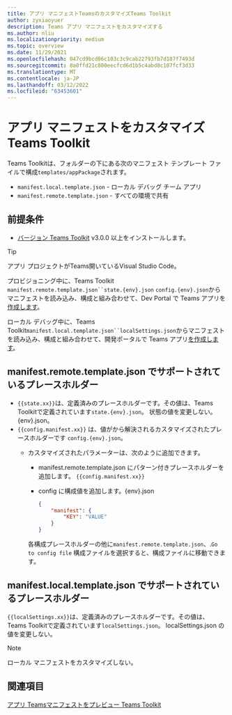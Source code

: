 ```yaml
---
title: アプリ マニフェストTeamsのカスタマイズTeams Toolkit
author: zyxiaoyuer
description: Teams アプリ マニフェストをカスタマイズする
ms.author: nliu
ms.localizationpriority: medium
ms.topic: overview
ms.date: 11/29/2021
ms.openlocfilehash: 047cd9bcd86c103c3c9cab22793fb7d187f7493d
ms.sourcegitcommit: 8a0ffd21c800eecfcd6d1b5c4abd8c107fcf3d33
ms.translationtype: MT
ms.contentlocale: ja-JP
ms.lasthandoff: 03/12/2022
ms.locfileid: "63453601"
---
```

# <a name="customize-app-manifest-in-teams-toolkit"></a>アプリ マニフェストをカスタマイズTeams Toolkit

Teams Toolkitは、フォルダーの下にある次のマニフェスト テンプレート ファイルで構成`templates/appPackage`されます。

* `manifest.local.template.json` - ローカル デバッグ チーム アプリ
* `manifest.remote.template.json` - すべての環境で共有

## <a name="prerequisite"></a>前提条件

* [バージョン Teams Toolkit](https://marketplace.visualstudio.com/items?itemName=TeamsDevApp.ms-teams-vscode-extension) v3.0.0 以上をインストールします。

> [!TIP]
> アプリ プロジェクトがTeams開いているVisual Studio Code。

プロビジョニング中に、Teams Toolkit `manifest.remote.template.json``state.{env}.json` `config.{env}.json`からマニフェストを読み込み、構成と組み合わせて、Dev Portal で Teams アプリを[作成します](https://dev.teams.microsoft.com/apps)。

ローカル デバッグ中に、Teams Toolkit`manifest.local.template.json``localSettings.json`からマニフェストを読み込み、構成と組み合わせて、開発ポータルで Teams アプリ[を作成します](https://dev.teams.microsoft.com/apps)。

## <a name="supported-placeholder-in-manifestremotetemplatejson"></a>manifest.remote.template.json でサポートされているプレースホルダー

* `{{state.xx}}`は、定義済みのプレースホルダーです。その値は、Teams Toolkitで定義されています`state.{env}.json`。 状態の値を変更しない。{env}.json。
* `{{config.manifest.xx}}` は、値がから解決されるカスタマイズされたプレースホルダーです `config.{env}.json`。
  * カスタマイズされたパラメーターは、次のように追加できます。
    * manifest.remote.template.json にパターン付きプレースホルダーを追加します。 `{{config.manifest.xx}}`
    * config に構成値を追加します。{env}.json

        ```json
        {
            "manifest": {
                "KEY": "VALUE"
            }
        }
        ```

    各構成プレースホルダーの他に`manifest.remote.template.json`、.`Go to config file` 構成ファイルを選択すると、構成ファイルに移動できます。

## <a name="supported-placeholder-in-manifestlocaltemplatejson"></a>manifest.local.template.json でサポートされているプレースホルダー

`{{localSettings.xx}}`は、定義済みのプレースホルダーです。その値は、Teams Toolkitで定義されています`localSettings.json`。 localSettings.json の値を変更しない。

 > [!NOTE]
 > ローカル マニフェストをカスタマイズしない。

## <a name="see-also"></a>関連項目

[アプリ Teamsマニフェストをプレビュー Teams Toolkit](TeamsFx-manifest-preview.md)
